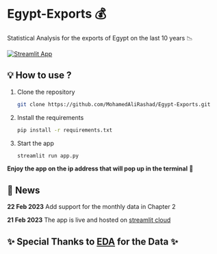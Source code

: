 # Egypt-Exports 💰
Statistical Analysis for the exports of Egypt on the last 10 years 📉

 [![Streamlit App](https://static.streamlit.io/badges/streamlit_badge_black_white.svg)](https://mohamedalirashad-egypt-exports-app-jcvici.streamlit.app/)

## 💡 How to use ?
1. Clone the repository
    ```bash
    git clone https://github.com/MohamedAliRashad/Egypt-Exports.git
    ```
1. Install the requirements
    ```bash
    pip install -r requirements.txt
    ```
1. Start the app
    ```bash
    streamlit run app.py
    ```
**Enjoy the app on the ip address that will pop up in the terminal** 🤠

## 📰 News
**22 Feb 2023** Add support for the monthly data in Chapter 2

**21 Feb 2023** The app is live and hosted on [streamlit cloud](https://mohamedalirashad-egypt-exports-app-jcvici.streamlit.app/)

## ✨ Special Thanks to [EDA](http://www.expoegypt.gov.eg/map) for the Data ✨
